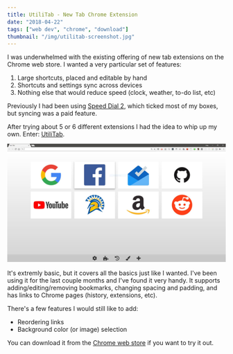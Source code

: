 ```yaml
---
title: UtiliTab - New Tab Chrome Extension
date: "2018-04-22"
tags: ["web dev", "chrome", "download"]
thumbnail: "/img/utilitab-screenshot.jpg"
---
```


I was underwhelmed with the existing offering of new tab extensions on the Chrome web store.
I wanted a very particular set of features:

1. Large shortcuts, placed and editable by hand
2. Shortcuts and settings sync across devices
3. Nothing else that would reduce speed (clock, weather, to-do list, etc)

Previously I had been using [Speed Dial 2](https://chrome.google.com/webstore/detail/speed-dial-2-new-tab/jpfpebmajhhopeonhlcgidhclcccjcik),
which ticked most of my boxes, but syncing was a paid feature.

After trying about 5 or 6 different extensions I had the idea to whip up my own.
Enter: [UtiliTab](https://chrome.google.com/webstore/detail/utilitab/poodedipoelbijcbigkmbgpjipbjjhil).

![](../img/utilitab-screenshot.jpg)

It's extremly basic, but it covers all the basics just like I wanted. I've been using it for the last 
couple months and I've found it very handy. It supports adding/editing/removing bookmarks, changing
spacing and padding, and has links to Chrome pages (history, extensions, etc).

There's a few features I would still like to add:
* Reordering links
* Background color (or image) selection

You can download it from the [Chrome web store](https://chrome.google.com/webstore/detail/utilitab/poodedipoelbijcbigkmbgpjipbjjhil) if you want to try it out.